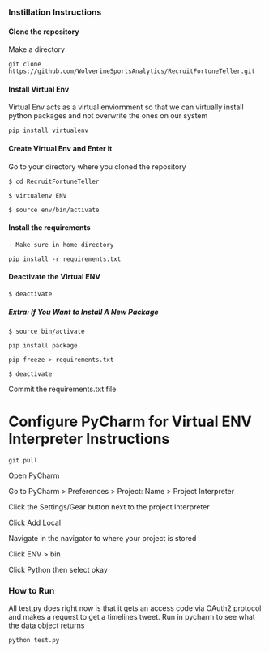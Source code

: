### Instillation Instructions

#### Clone the repository 
Make a directory 

`git clone https://github.com/WolverineSportsAnalytics/RecruitFortuneTeller.git`

#### Install Virtual Env 
Virtual Env acts as a virtual enviornment so that we can virtually install python packages and not overwrite the ones 
on our system 

`pip install virtualenv`

#### Create Virtual Env and Enter it 
Go to your directory where you cloned the repository 

`$ cd RecruitFortuneTeller`

`$ virtualenv ENV`

`$ source env/bin/activate`

#### Install the requirements
    - Make sure in home directory 

`pip install -r requirements.txt`

#### Deactivate the Virtual ENV
`$ deactivate`

##### Extra: If You Want to Install A New Package
`$ source bin/activate`

`pip install package`

`pip freeze > requirements.txt`

`$ deactivate`

Commit the requirements.txt file 

# Configure PyCharm for Virtual ENV Interpreter Instructions

`git pull`

Open PyCharm

Go to PyCharm > Preferences > Project: Name > Project Interpreter

Click the Settings/Gear button next to the project Interpreter

Click Add Local

Navigate in the navigator to where your project is stored

Click ENV > bin 

Click Python then select okay

### How to Run 

All test.py does right now is that it gets an access code via OAuth2 protocol and makes a request to get a timelines 
tweet. Run in pycharm to see what the data object returns 

`python test.py`